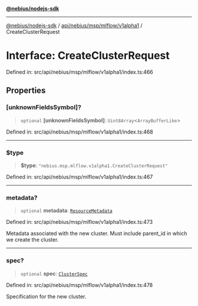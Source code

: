 [**@nebius/nodejs-sdk**](../../../../../../README.md)

---

[@nebius/nodejs-sdk](../../../../../../README.md) / [api/nebius/msp/mlflow/v1alpha1](../README.md) / CreateClusterRequest

# Interface: CreateClusterRequest

Defined in: src/api/nebius/msp/mlflow/v1alpha1/index.ts:466

## Properties

### \[unknownFieldsSymbol\]?

> `optional` **\[unknownFieldsSymbol\]**: `Uint8Array`\<`ArrayBufferLike`\>

Defined in: src/api/nebius/msp/mlflow/v1alpha1/index.ts:468

---

### $type

> **$type**: `"nebius.msp.mlflow.v1alpha1.CreateClusterRequest"`

Defined in: src/api/nebius/msp/mlflow/v1alpha1/index.ts:467

---

### metadata?

> `optional` **metadata**: [`ResourceMetadata`](../../../../common/v1/interfaces/ResourceMetadata.md)

Defined in: src/api/nebius/msp/mlflow/v1alpha1/index.ts:473

Metadata associated with the new cluster. Must include parent_id in which we create the cluster.

---

### spec?

> `optional` **spec**: [`ClusterSpec`](ClusterSpec.md)

Defined in: src/api/nebius/msp/mlflow/v1alpha1/index.ts:478

Specification for the new cluster.
